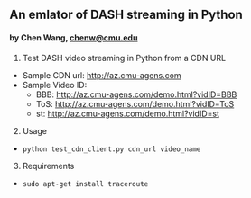 ## An emlator of DASH streaming in Python

#### by Chen Wang, chenw@cmu.edu

1. Test DASH video streaming in Python from a CDN URL
  * Sample CDN url: http://az.cmu-agens.com
  * Sample Video ID:
    - BBB: http://az.cmu-agens.com/demo.html?vidID=BBB
    - ToS: http://az.cmu-agens.com/demo.html?vidID=ToS
    - st: http://az.cmu-agens.com/demo.html?vidID=st

2. Usage
  * `python test_cdn_client.py cdn_url video_name`

3. Requirements
* `sudo apt-get install traceroute`
